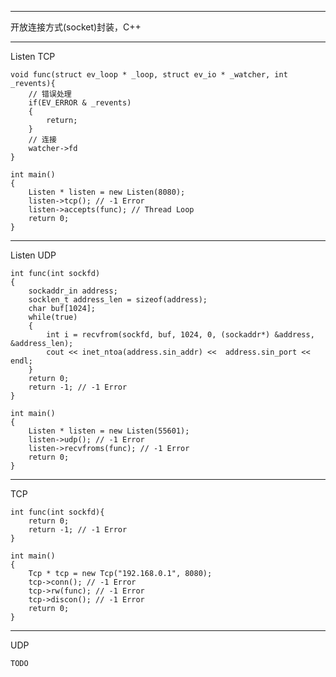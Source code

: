 -----------------------------------  
开放连接方式(socket)封装，C++

-----------------------------------  
Listen TCP

	void func(struct ev_loop * _loop, struct ev_io * _watcher, int _revents){
		// 错误处理
		if(EV_ERROR & _revents)
		{
			return;
		}
		// 连接
		watcher->fd
	}

	int main()
	{
		Listen * listen = new Listen(8080);
		listen->tcp(); // -1 Error
		listen->accepts(func); // Thread Loop
		return 0;
	}

-----------------------------------  
Listen UDP

	int func(int sockfd)
	{
		sockaddr_in address;
		socklen_t address_len = sizeof(address);
		char buf[1024];			
		while(true)
		{
			int i = recvfrom(sockfd, buf, 1024, 0, (sockaddr*) &address, &address_len);
			cout << inet_ntoa(address.sin_addr) <<  address.sin_port << endl;
		}
		return 0;
		return -1; // -1 Error
	}

	int main()
	{
		Listen * listen = new Listen(55601);
		listen->udp(); // -1 Error
		listen->recvfroms(func); // -1 Error
		return 0;
	}

-----------------------------------  
TCP

	int func(int sockfd){
		return 0;
		return -1; // -1 Error
	}

	int main()
	{
		Tcp * tcp = new Tcp("192.168.0.1", 8080);
		tcp->conn(); // -1 Error
		tcp->rw(func); // -1 Error
		tcp->discon(); // -1 Error
		return 0;
	}

-----------------------------------  
UDP

	TODO
